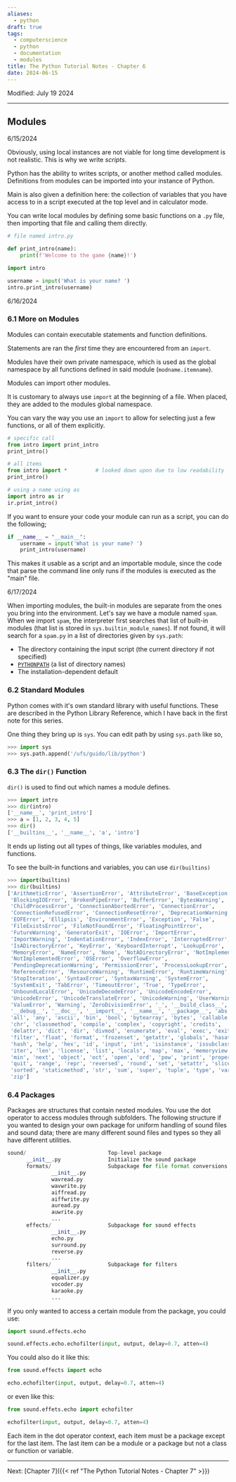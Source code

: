 ```yaml
---
aliases:
  - python
draft: true
tags:
  - computerscience
  - python
  - documentation
  - modules
title: The Python Tutorial Notes - Chapter 6
date: 2024-06-15
---
```

Modified: July 19 2024 

-------------------------------------------------------------------------------

## **Modules**

6/15/2024

Obviously, using local instances are not viable for long time development is not realistic. This is why we write *scripts*. 

Python has the ability to writes scripts, or another method called modules. Definitions from modules can be imported into your instance of Python. 

Main is also given a definition here: the collection of variables that you have access to in a script executed at the top level and in calculator mode.

You can write local modules by defining some basic functions on a `.py` file, then importing that file and calling them directly.

```python
# file named intro.py

def print_intro(name):
	print(f'Welcome to the game {name}!')
```

```python
import intro

username = input('What is your name? ')
intro.print_intro(username)
```

6/16/2024

### **6.1 More on Modules**

Modules can contain executable statements and function definitions.

Statements are ran the *first* time they are encountered from an `import`.

Modules have their own private namespace, which is used as the global namespace by all functions defined in said module (`modname.itemname`).

Modules can import other modules. 

It is customary to always use `import` at the beginning of a file. When placed, they are added to the modules global namespace.

You can vary the way you use an `import` to allow for selecting just a few functions, or all of them explicitly.

```python
# specific call
from intro import print_intro
print_intro()

# all items
from intro import *         # looked down upon due to low readability
print_intro()

# using a name using as
import intro as ir
ir.print_intro()
```

If you want to ensure your code your module can run as a script, you can do the following;

```python
if __name__ = "__main__":
	username = input('What is your name? ')
	print_intro(username)
```

This makes it usable as a script and an importable module, since the code that parse the command line only runs if the modules is executed as the "main" file. 


6/17/2024

When importing modules, the built-in modules are separate from the ones you bring into the environment. Let's say we have a module named `spam`. When we import `spam`, the interpreter first searches that list of built-in modules (that list is stored in `sys.builtin_module_names`). If not found, it will search for a `spam.py` in a list of directories given by `sys.path`:
 - The directory containing the input script (the current directory if not specified)
 - [`PYTHONPATH`](https://docs.python.org/3.12/using/cmdline.html#envvar-PYTHONPATH) (a list of directory names)
 - The installation-dependent default 

### **6.2 Standard Modules**

Python comes with it's own standard library with useful functions. These are described in the Python Library Reference, which I have back in the first note for this series. 

One thing they bring up is `sys`. You can edit path by using `sys.path` like so,

```python
>>> import sys
>>> sys.path.append('/ufs/guido/lib/python')
```

### **6.3 The `dir()` Function**

`dir()` is used to find out which names a module defines. 

```python
>>> import intro
>>> dir(intro)
['__name__', 'print_intro']
>>> a = [1, 2, 3, 4, 5]
>>> dir()
['__builtins__', '__name__', 'a', 'intro']
```

It ends up listing out all types of things, like variables modules, and functions.

To see the built-in functions and variables, you can use `dir(builtins)`

```python
>>> import(builtins)
>>> dir(builtins)
['ArithmeticError', 'AssertionError', 'AttributeError', 'BaseException',
 'BlockingIOError', 'BrokenPipeError', 'BufferError', 'BytesWarning',
 'ChildProcessError', 'ConnectionAbortedError', 'ConnectionError',
 'ConnectionRefusedError', 'ConnectionResetError', 'DeprecationWarning',
 'EOFError', 'Ellipsis', 'EnvironmentError', 'Exception', 'False',
 'FileExistsError', 'FileNotFoundError', 'FloatingPointError',
 'FutureWarning', 'GeneratorExit', 'IOError', 'ImportError',
 'ImportWarning', 'IndentationError', 'IndexError', 'InterruptedError',
 'IsADirectoryError', 'KeyError', 'KeyboardInterrupt', 'LookupError',
 'MemoryError', 'NameError', 'None', 'NotADirectoryError', 'NotImplemented',
 'NotImplementedError', 'OSError', 'OverflowError',
 'PendingDeprecationWarning', 'PermissionError', 'ProcessLookupError',
 'ReferenceError', 'ResourceWarning', 'RuntimeError', 'RuntimeWarning',
 'StopIteration', 'SyntaxError', 'SyntaxWarning', 'SystemError',
 'SystemExit', 'TabError', 'TimeoutError', 'True', 'TypeError',
 'UnboundLocalError', 'UnicodeDecodeError', 'UnicodeEncodeError',
 'UnicodeError', 'UnicodeTranslateError', 'UnicodeWarning', 'UserWarning',
 'ValueError', 'Warning', 'ZeroDivisionError', '_', '__build_class__',
 '__debug__', '__doc__', '__import__', '__name__', '__package__', 'abs',
 'all', 'any', 'ascii', 'bin', 'bool', 'bytearray', 'bytes', 'callable',
 'chr', 'classmethod', 'compile', 'complex', 'copyright', 'credits',
 'delattr', 'dict', 'dir', 'divmod', 'enumerate', 'eval', 'exec', 'exit',
 'filter', 'float', 'format', 'frozenset', 'getattr', 'globals', 'hasattr',
 'hash', 'help', 'hex', 'id', 'input', 'int', 'isinstance', 'issubclass',
 'iter', 'len', 'license', 'list', 'locals', 'map', 'max', 'memoryview',
 'min', 'next', 'object', 'oct', 'open', 'ord', 'pow', 'print', 'property',
 'quit', 'range', 'repr', 'reversed', 'round', 'set', 'setattr', 'slice',
 'sorted', 'staticmethod', 'str', 'sum', 'super', 'tuple', 'type', 'vars',
 'zip']
```


### **6.4 Packages**

Packages are structures that contain nested modules. You use the dot operator to access modules through subfolders. The following structure if you wanted to design your own package for uniform handling of sound files and sound data; there are many different sound files and types so they all have different utilities.

```python
sound/                          Top-level package
      __init__.py               Initialize the sound package
      formats/                  Subpackage for file format conversions
              __init__.py
              wavread.py
              wavwrite.py
              aiffread.py
              aiffwrite.py
              auread.py
              auwrite.py
              ...
      effects/                  Subpackage for sound effects
              __init__.py
              echo.py
              surround.py
              reverse.py
              ...
      filters/                  Subpackage for filters
              __init__.py
              equalizer.py
              vocoder.py
              karaoke.py
              ...
```

If you only wanted to access a certain module from the package, you could use:

```python
import sound.effects.echo

sound.effects.echo.echofilter(input, output, delay=0.7, atten=4)
```

You could also do it like this:

```python
from sound.effects import echo

echo.echofilter(input, output, delay=0.7, atten=4)
```

or even like this:

```python
from sound.effets.echo import echofilter

echofilter(input, output, delay=0.7, atten=4)
```

Each item in the dot operator context, each item must be a package except for the last item. The last item can be a module or a package but not a class or function or variable.


-------------------------------------------------------------------------------
Next: 
[Chapter 7]({{< ref "The Python Tutorial Notes - Chapter 7" >}}) 
